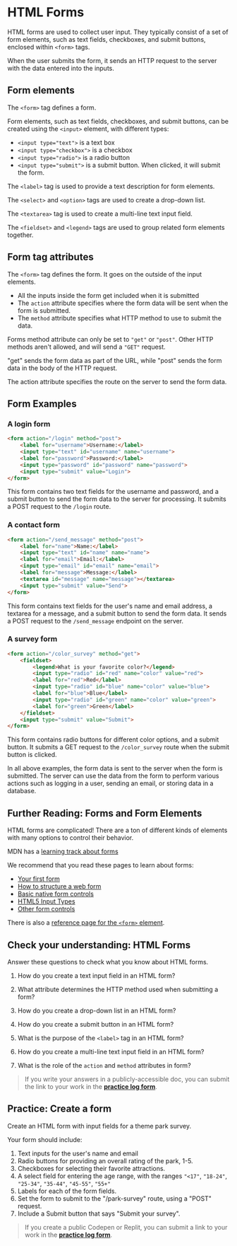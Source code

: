 # HTML Forms

HTML forms are used to collect user input. They typically consist of a set of form elements, such as text fields, checkboxes, and submit buttons, enclosed within `<form>` tags.

When the user submits the form, it sends an HTTP request to the server with the data entered into the inputs.

## Form elements

The `<form>` tag defines a form.

Form elements, such as text fields, checkboxes, and submit buttons, can be created using the `<input>` element, with different types:

- `<input type="text">` is a text box
- `<input type="checkbox">` is a checkbox
- `<input type="radio">` is a radio button
- `<input type="submit">` is a submit button. When clicked, it will submit the form.

The `<label>` tag is used to provide a text description for form elements.

The `<select>` and `<option>` tags are used to create a drop-down list.

The `<textarea>` tag is used to create a multi-line text input field.

The `<fieldset>` and `<legend>` tags are used to group related form elements together.

## Form tag attributes

The `<form>` tag defines the form. It goes on the outside of the input elements.

* All the inputs inside the form get included when it is submitted
* The `action` attribute specifies where the form data will be sent when the form is submitted.
* The `method` attribute specifies what HTTP method to use to submit the data. 

Forms method attribute can only be set to `"get"` or `"post"`. Other HTTP methods aren't allowed, and will send a `"GET"` request.

"get" sends the form data as part of the URL, while "post" sends the form data in the body of the HTTP request.

The action attribute specifies the route on the server to send the form data.

## Form Examples

### A login form

```html
<form action="/login" method="post">
    <label for="username">Username:</label>
    <input type="text" id="username" name="username">
    <label for="password">Password:</label>
    <input type="password" id="password" name="password">
    <input type="submit" value="Login">
</form>
```

This form contains two text fields for the username and password, and a submit button to send the form data to the server for processing. It submits a POST request to the `/login` route.

### A contact form

```html
<form action="/send_message" method="post">
    <label for="name">Name:</label>
    <input type="text" id="name" name="name">
    <label for="email">Email:</label>
    <input type="email" id="email" name="email">
    <label for="message">Message:</label>
    <textarea id="message" name="message"></textarea>
    <input type="submit" value="Send">
</form>
```

This form contains text fields for the user's name and email address, a textarea for a message, and a submit button to send the form data. It sends a POST request to the `/send_message` endpoint on the server.

### A survey form

```html
<form action="/color_survey" method="get">
    <fieldset>
        <legend>What is your favorite color?</legend>
        <input type="radio" id="red" name="color" value="red">
        <label for="red">Red</label>
        <input type="radio" id="blue" name="color" value="blue">
        <label for="blue">Blue</label>
        <input type="radio" id="green" name="color" value="green">
        <label for="green">Green</label>
    </fieldset>
    <input type="submit" value="Submit">
</form>
```

This form contains radio buttons for different color options, and a submit button. It submits a GET request to the `/color_survey` route when the submit button is clicked.

In all above examples, the form data is sent to the server when the form is submitted. The server can use the data from the form to perform various actions such as logging in a user, sending an email, or storing data in a database.

## Further Reading: Forms and Form Elements

HTML forms are complicated! There are a ton of different kinds of elements with many options to control their behavior.

MDN has a [learning track about forms](https://developer.mozilla.org/en-US/docs/Learn/Forms)

We recommend that you read these pages to learn about forms:

- [Your first form](https://developer.mozilla.org/en-US/docs/Learn/Forms/Your_first_form)
- [How to structure a web form](https://developer.mozilla.org/en-US/docs/Learn/Forms/How_to_structure_a_web_form)
- [Basic native form controls](https://developer.mozilla.org/en-US/docs/Learn/Forms/Basic_native_form_controls)
- [HTML5 Input Types](https://developer.mozilla.org/en-US/docs/Learn/Forms/HTML5_input_types)
- [Other form controls](https://developer.mozilla.org/en-US/docs/Learn/Forms/Other_form_controls)

There is also a [reference page for the `<form>` element](https://developer.mozilla.org/en-US/docs/Web/HTML/Element/form).

## Check your understanding: HTML Forms

Answer these questions to check what you know about HTML forms. 

1. How do you create a text input field in an HTML form?

2. What attribute determines the HTTP method used when submitting a form?

3. How do you create a drop-down list in an HTML form?

4. How do you create a submit button in an HTML form?

5. What is the purpose of the `<label>` tag in an HTML form?

6. How do you create a multi-line text input field in an HTML form?

7. What is the role of the `action` and `method` attributes in form?

> If you write your answers in a publicly-accessible doc, you can submit the link to your work in the **[practice log form](https://forms.gle/z8GVWpkbPAtsu4b98)**.

## Practice: Create a form

Create an HTML form with input fields for a theme park survey.

Your form should include:

1. Text inputs for the user's name and email
2. Radio buttons for providing an overall rating of the park, 1-5.
3. Checkboxes for selecting their favorite attractions. 
4. A select field for entering the age range, with the ranges `"<17"`, `"18-24"`, `"25-34"`, `"35-44"`, `"45-55"`, `"55+"`
5. Labels for each of the form fields.
6. Set the form to submit to the "/park-survey" route, using a "POST" request.
7. Include a Submit button that says "Submit your survey".

> If you create a public Codepen or Replit, you can submit a link to your work in the **[practice log form](https://forms.gle/z8GVWpkbPAtsu4b98)**.
